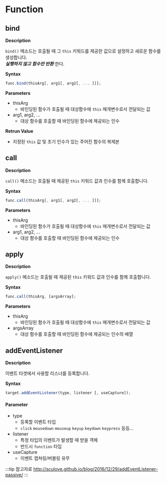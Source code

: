 # Function

## bind

**Description**

`bind()` 메소드는 호출될 때 그 `this` 키워드를 제공한 값으로 설정하고 새로운 함수를 생성합니다.  
_**실행하지 않고 함수만 반환**_ 한다.

**Syntax**

```javascript
func.bind(thisArg[, arg1[, arg2[, ... ]]];
```

**Parameters**

* thisArg
  * 바인딩된 함수가 호출될 때 대상함수에 `this` 매개변수로서 전달되는 값 
* arg1, arg2, ...
  * 대상 함수를 호출할 때 바인딩된 함수에 제공되는 인수

**Retrun Value**

* 지정된 `this` 값 및 초기 인수가 있는 주어진 함수의 복제본 

## call

**Description**

`call()` 메소드는 호출될 때 제공된 `this` 키워드 값과 인수를 함께 호출합니다.

**Syntax**

```javascript
func.call(thisArg[, arg1[, arg2[, ... ]]];
```

**Parameters**

* thisArg
  * 바인딩된 함수가 호출될 때 대상함수에 `this` 매개변수로서 전달되는 값 
* arg1, arg2, ...
  * 대상 함수를 호출할 때 바인딩된 함수에 제공되는 인수

## apply

**Description**

`apply()` 메소드는 호출될 때 제공된 `this` 키워드 값과 인수를 함께 호출합니다.

**Syntax**

```javascript
func.call(thisArg, [argsArray];
```

**Parameters**

* thisArg
  * 바인딩된 함수가 호출될 때 대상함수에 `this` 매개변수로서 전달되는 값 
* argsArray
  * 대상 함수를 호출할 때 바인딩된 함수에 제공되는 인수의 배열

## addEventListener

**Description**

이벤트 타겟에서 사용할 리스너를 등록합니다. 

**Syntax**

```javascript
target.addEventListener(type, listener [, useCapture]);
```

#### Parameter

* type
  * 등록할 이벤트 타입 
  * `click` `mousedown` `mouseup` `keyup` `keydown` `keypress`  등등...
* listener
  * 특정 타입의 이벤트가 발생할 때 받을 객체
  * 반드시 `function` 타입
* useCapture
  * 이벤트 캡쳐링/버블링 유무

:::tip 참고자료
<http://sculove.github.io/blog/2016/12/29/addEventListener-passive/>
:::
